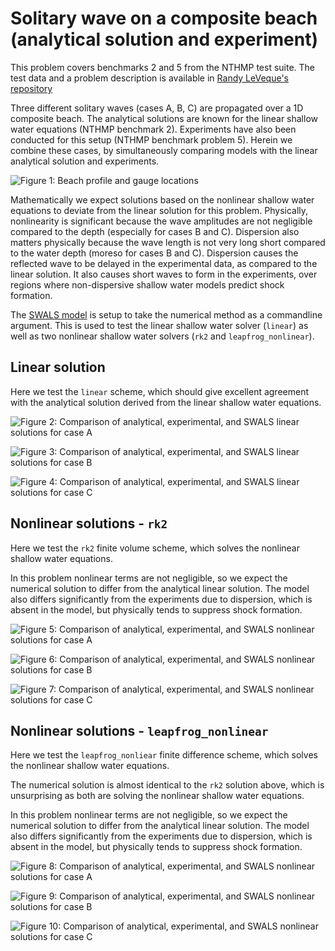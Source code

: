 # Solitary wave on a composite beach (analytical solution and experiment)

This problem covers benchmarks 2 and 5 from the NTHMP test suite. The test data
and a problem description is available in 
[Randy LeVeque's repository](https://github.com/rjleveque/nthmp-benchmark-problems/tree/master/BP02-DmitryN-Solitary_wave_on_composite_beach_analytic)

Three different solitary waves (cases A, B, C) are propagated over a 1D
composite beach. The analytical solutions are known for the linear shallow water
equations (NTHMP benchmark 2). Experiments have also been conducted for this setup
(NTHMP benchmark problem 5). Herein we combine these cases, by simultaneously 
comparing models with the linear analytical solution and experiments.

![Figure 1: Beach profile and gauge locations](solution_geometry_caseA_linear.png)

Mathematically we expect solutions based on the nonlinear shallow water
equations to deviate from the linear solution for this problem. Physically, nonlinearity is
significant because the wave amplitudes are not negligible compared
to the depth (especially for cases B and C). Dispersion also matters physically
because the wave length is not very long short compared to the water depth
(moreso for cases B and C). Dispersion causes the reflected wave to be delayed in the
experimental data, as compared to the linear solution. It also causes short waves
to form in the experiments, over regions where non-dispersive shallow water models
predict shock formation.

The [SWALS model](BP2_testcases.f90) is setup to take the numerical method as a commandline
argument. This is used to test the linear shallow water solver (`linear`) as well as two
nonlinear shallow water solvers (`rk2` and `leapfrog_nonlinear`).

## Linear solution

Here we test the `linear` scheme, which should give excellent agreement with the analytical solution
derived from the linear shallow water equations.

![Figure 2: Comparison of analytical, experimental, and SWALS linear solutions for case A](solutionA_linear.png)

![Figure 3: Comparison of analytical, experimental, and SWALS linear solutions for case B](solutionB_linear.png)

![Figure 4: Comparison of analytical, experimental, and SWALS linear solutions for case C](solutionC_linear.png)

## Nonlinear solutions - `rk2`

Here we test the `rk2` finite volume scheme, which solves the nonlinear shallow water equations. 

In this problem nonlinear terms are not negligible, so we expect the numerical
solution to differ from the analytical linear solution.  The model also differs
significantly from the experiments due to dispersion, which is absent in the
model, but physically tends to suppress shock formation.

![Figure 5: Comparison of analytical, experimental, and SWALS nonlinear solutions for case A](solutionA_rk2.png)

![Figure 6: Comparison of analytical, experimental, and SWALS nonlinear solutions for case B](solutionB_rk2.png)

![Figure 7: Comparison of analytical, experimental, and SWALS nonlinear solutions for case C](solutionC_rk2.png)


## Nonlinear solutions - `leapfrog_nonlinear`

Here we test the `leapfrog_nonliear` finite difference scheme, which solves the
nonlinear shallow water equations. 

The numerical solution is almost identical to the `rk2` solution above, which
is unsurprising as both are solving the nonlinear shallow water equations.

In this problem nonlinear terms are not negligible, so we expect the numerical
solution to differ from the analytical linear solution.  The model also differs
significantly from the experiments due to dispersion, which is absent in the
model, but physically tends to suppress shock formation.

![Figure 8: Comparison of analytical, experimental, and SWALS nonlinear solutions for case A](solutionA_leapfrog_nonlinear.png)

![Figure 9: Comparison of analytical, experimental, and SWALS nonlinear solutions for case B](solutionB_leapfrog_nonlinear.png)

![Figure 10: Comparison of analytical, experimental, and SWALS nonlinear solutions for case C](solutionC_leapfrog_nonlinear.png)
